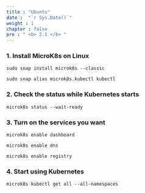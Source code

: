 ```yaml
---
title : "Ubuntu"
date :  "`r Sys.Date()`" 
weight : 1 
chapter : false
pre : " <b> 2.1 </b> "
---
```


### 1. Install MicroK8s on Linux

    sudo snap install microk8s --classic

    sudo snap alias microk8s.kubectl kubectl


### 2. Check the status while Kubernetes starts

    microk8s status --wait-ready

### 3. Turn on the services you want

    microk8s enable dashboard

    microk8s enable dns
    
    microk8s enable registry

### 4. Start using Kubernetes

    microk8s kubectl get all --all-namespaces
